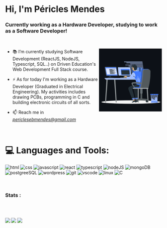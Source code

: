 <h1 align="">Hi, I'm Péricles Mendes</h1>
<h3 align="">Currently working as a Hardware Developer, studying to work as a Software Developer!</h3>
<br>
<p><img align="right" src="https://github.com/periebm/periebm/blob/main/animation_500_kxa883sd.gif" alt="peri-code" width=40% height=40% /></p>

- 📚 I’m currently studying Software Development (ReactJS, NodeJS, Typescript, SQL..) on Driven Education's Web Development Full Stack course.

- ⚡ As for today I'm working as a Hardware Developer (Graduated in Electrical Engineering). My activities includes drawing PCBs, programming in C and building electronic circuits of all sorts.

- 📫 Reach me in *periclesebmendes@gmail.com*

<br>

# 💻 Languages and Tools:
<img src="https://img.icons8.com/color/48/000000/html-5--v1.png" alt="html"/> <img src="https://img.icons8.com/color/48/000000/css3.png" alt="css"/> <img src="https://img.icons8.com/color/48/000000/javascript--v1.png" alt="javascript"/> <img src="https://img.icons8.com/office/48/000000/react.png" alt="react"/> <img width="48" height="48" src="https://img.icons8.com/color/48/typescript.png" alt="typescript"/> <img src="https://img.icons8.com/fluency/48/node-js.png" alt="nodeJS"/> <img height="43" src="https://img.icons8.com/external-tal-revivo-color-tal-revivo/48/external-mongodb-a-cross-platform-document-oriented-database-program-logo-color-tal-revivo.png" alt="mongoDB"/> <img src="https://img.icons8.com/color/48/postgreesql.png" alt="postgreeSQL"/> <!-- <img width="48" height="48" src="https://img.icons8.com/color/48/docker.png" alt="docker"/> <img width="48" height="48" src="https://img.icons8.com/color/48/amazon-web-services.png" alt="amazon-web-services"/> --> <img src="https://img.icons8.com/fluency/48/000000/wordpress.png" alt="wordpress"/> <img src="https://img.icons8.com/color/48/000000/git.png" alt="git"/> <img src="https://img.icons8.com/color/48/000000/visual-studio-code-2019.png" alt="vscode"/> <img src="https://img.icons8.com/color/48/000000/linux.png" alt="linux"/> <img src="https://img.icons8.com/color/48/000000/c-programming.png" alt="C"/>


<br>

<h3>Stats :</h3>

<div>
<img src="https://github-readme-stats.vercel.app/api?username=periebm&show_icons=true&locale=en&bg_color=0d1117&text_color=ffffff&icon_color=2E7AE3&repo=convoychat&hide=stars" alt="" height="150em"/>
<b>
<img src="https://github-readme-stats.vercel.app/api/top-langs?username=periebm&show_icons=true&locale=en&bg_color=0d1117&text_color=ffffff&layout=compact" alt="" bg_color=#808080 height="150em"/>
</div>
  
 ##
<div> 
   <a href="https://www.linkedin.com/in/pericles-mendes/" target="_blank"><img src="https://img.shields.io/badge/-LinkedIn-%230077B5?style=for-the-badge&logo=linkedin&logoColor=white" target="_blank"></a> 
  <a href="https://instagram.com/periebm" target="_blank"><img src="https://img.shields.io/badge/-Instagram-%23E4405F?style=for-the-badge&logo=instagram&logoColor=white" target="_blank"></a>
  <a href = "mailto:periclesebmendes@gmail.com"><img src="https://img.shields.io/badge/-Gmail-%23333?style=for-the-badge&logo=gmail&logoColor=white" target="_blank"></a>
</div>
